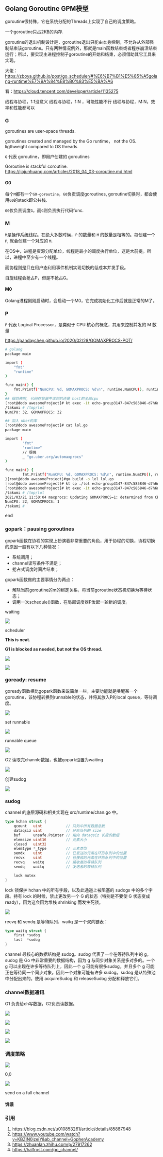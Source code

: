 ## Golang Goroutine GPM模型

goroutine很特殊，它在系统分配的Threads上实现了自己的调度策略。

一个goroutine只占2KB的内存.

goroutine的退出机制设计是，goroutine退出只能由本身控制，不允许从外部强制结束该goroutine。只有两种情况例外，那就是main函数结束或者程序崩溃结束运行；所以，要实现主进程控制子goroutine的开始和结束，必须借助其它工具来实现。

大佬：https://zboya.github.io/post/go_scheduler/#%E6%B7%B1%E5%85%A5golang-runtime%E7%9A%84%E8%B0%83%E5%BA%A6

看：https://cloud.tencent.com/developer/article/1135275

线程与协程，1:1没意义
线程与协程，1:N ，可能性能不行
线程与协程，M:N，效率和性能都可以

### G

goroutines are user-space threads.

goroutines created and managed by the Go runtime， not the    OS. ligthweight compared to OS threads.



`G` 代表 goroutine，即用户创建的 goroutines

Goroutine is stackful coroutine. https://jiajunhuang.com/articles/2018_04_03-coroutine.md.html

#### G0

每个`M`都有一个`G0-goroutine`，`G0`负责调度goroutines, goroutine切换时，都会使用`G0`的stack即公共栈.

 `G0`仅负责调度`G`，而`G`则负责执行代码func.

### M

`M`是操作系统线程。在绝大多数时候，`P` 的数量和 `M` 的数量是相等的。每创建一个 `P`, 就会创建一个对应的 `M`.

在OS中，进程是资源分配单位，线程是最小的调度执行单位，这是大前提。所以，进程中至少有一个线程。

而协程则是只在用户态利用事件机制实现切换的低成本并发手段。

自旋线程会抢占P，但是不抢占G。

#### M0

Golang进程刚刚启动时，会启动一个M0，它完成初始化工作后就是正常的M了。

### P

`P` 代表 Logical Processor，是类似于 CPU 核心的概念，其用来控制并发的 M 数量

https://pandaychen.github.io/2020/02/28/GOMAXPROCS-POT/

```bash
# golang
package main

import (
	"fmt"
	"runtime"
)

func main() {
	fmt.Printf("NumCPU: %d, GOMAXPROCS: %d\n", runtime.NumCPU(), runtime.GOMAXPROCS(-1))
}
## 很恐怖啊, 代码在容器中读到的还是 host的全部cpu
[root@dodo awesomeProject]# kt exec -it echo-group3147-847c585846-d7h6n -- sh
/takumi # /tmp/lol
NumCPU: 32, GOMAXPROCS: 32

## 加入 uber的库
[root@dodo awesomeProject]# cat lol.go
package main

import (
        "fmt"
        "runtime"
        // 很强
        _ "go.uber.org/automaxprocs"
)

func main() {
        fmt.Printf("NumCPU: %d, GOMAXPROCS: %d\n", runtime.NumCPU(), runtime.GOMAXPROCS(-1))
}[root@dodo awesomeProject]#go build -o lol lol.go
[root@dodo awesomeProject]# kt cp ./lol echo-group3147-847c585846-d7h6n:/tmp/
[root@dodo awesomeProject]# kt exec -it echo-group3147-847c585846-d7h6n -- sh
/takumi # /tmp/lol
2021/03/21 11:50:04 maxprocs: Updating GOMAXPROCS=1: determined from CPU quota
NumCPU: 32, GOMAXPROCS: 1
/takumi #

```

end



### gopark：pausing goroutines

gopark函数在协程的实现上扮演着非常重要的角色，用于协程的切换，协程切换的原因一般有以下几种情况：

* 系统调用；
* channel读写条件不满足；
* 抢占式调度时间片结束；

gopark函数做的主要事情分为两点：

* 解除当前goroutine的m的绑定关系，将当前goroutine状态机切换为等待状态；
* 调用一次schedule()函数，在局部调度器P发起一轮新的调度。

waiting

![](https://image-1300760561.cos.ap-beijing.myqcloud.com/bgyq-blog/gopark-waiting.jpg)

scheduler

**This is neat.**

**G1 is blocked as needed, but not the OS thread.**

![](https://image-1300760561.cos.ap-beijing.myqcloud.com/bgyq-blog/gopark-schedule.jpg)



![](https://image-1300760561.cos.ap-beijing.myqcloud.com/bgyq-blog/goroutine-resume-1.jpg)



### goready: resume

goready函数相比gopark函数来说简单一些，主要功能就是唤醒某一个goroutine，该协程转换到runnable的状态，并将其放入P的local queue，等待调度。

![](https://image-1300760561.cos.ap-beijing.myqcloud.com/bgyq-blog/goroutine-goready-waiting.jpg)

set runnable

![](https://image-1300760561.cos.ap-beijing.myqcloud.com/bgyq-blog/goroutine-set-runnable.jpg)

runnable queue

![](https://image-1300760561.cos.ap-beijing.myqcloud.com/bgyq-blog/goroutine-runnable-queue.jpg)

G2 读取完channle数据，也被gopark设置为waiting

![](https://image-1300760561.cos.ap-beijing.myqcloud.com/bgyq-blog/goroutine-running-to-waiting.jpg)

创建sudog

![](https://image-1300760561.cos.ap-beijing.myqcloud.com/bgyq-blog/goroutine-waiting-recv.jpg)

### sudog

channel 的底层源码和相关实现在 src/runtime/chan.go 中。

```go
type hchan struct {
	qcount   uint           // 队列中所有数据总数
	dataqsiz uint           // 环形队列的 size
	buf      unsafe.Pointer // 指向 dataqsiz 长度的数组
	elemsize uint16         // 元素大小
	closed   uint32
	elemtype *_type         // 元素类型
	sendx    uint           // 已发送的元素在环形队列中的位置
	recvx    uint           // 已接收的元素在环形队列中的位置
	recvq    waitq          // 接收者的等待队列
	sendq    waitq          // 发送者的等待队列

	lock mutex
}
```

lock 锁保护 hchan 中的所有字段，以及此通道上被阻塞的 sudogs 中的多个字段。持有 lock 的时候，禁止更改另一个 G 的状态（特别是不要使 G 状态变成ready），因为这会因为堆栈 shrinking 而发生死锁。

![](https://image-1300760561.cos.ap-beijing.myqcloud.com/bgyq-blog/channel-hchan-struct.png)

recvq 和 sendq 是等待队列，waitq 是一个双向链表：

```go
type waitq struct {
	first *sudog
	last  *sudog
}
```

channel 最核心的数据结构是 sudog。sudog 代表了一个在等待队列中的 g。sudog 是 Go 中非常重要的数据结构，因为 g 与同步对象关系是多对多的。一个 g 可以出现在许多等待队列上，因此一个 g 可能有很多sudog。并且多个 g 可能正在等待同一个同步对象，因此一个对象可能有许多 sudog。sudog 是从特殊池中分配出来的。使用 acquireSudog 和 releaseSudog 分配和释放它们。

### channel数据通讯

G1 负责给ch写数据，G2负责读数据。

![](https://image-1300760561.cos.ap-beijing.myqcloud.com/bgyq-blog/channel-communication-1.jpg)



![](https://image-1300760561.cos.ap-beijing.myqcloud.com/bgyq-blog/goroutine-communication-2.jpg)



![](https://image-1300760561.cos.ap-beijing.myqcloud.com/bgyq-blog/goroutine-communication-3.jpg)



![](https://image-1300760561.cos.ap-beijing.myqcloud.com/bgyq-blog/goroutine-communication-4.jpg)

### 调度策略

![](https://image-1300760561.cos.ap-beijing.myqcloud.com/bgyq-blog/goroutine-and-thread.jpg)

0,0

![](https://image-1300760561.cos.ap-beijing.myqcloud.com/bgyq-blog/gmp调度.jpg)



send on a full channel



#### 饥饿



### 引用

1. https://blog.csdn.net/u010853261/article/details/85887948
2. https://www.youtube.com/watch?v=KBZlN0izeiY&ab_channel=GopherAcademy
3. https://zhuanlan.zhihu.com/p/27917262
4. https://halfrost.com/go_channel/

